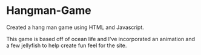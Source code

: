 # Hangman-Game
Created a hang man game using HTML and Javascript.

This game is based off of ocean life and I've incorporated an animation and a few jellyfish to help create fun feel for the site.
